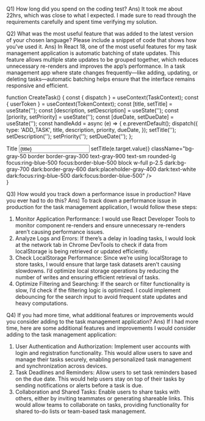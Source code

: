 Q1)
How long did you spend on the coding test?
Ans) It took me about 22hrs, which was close to what I expected. I made sure to read through the requirements carefully and spent time verifying my solution.

Q2)
What was the most useful feature that was added to the latest version of your chosen language? Please include a snippet of code that shows how you've used it.
Ans)
In React 18, one of the most useful features for my task management application is automatic batching of state updates. This feature allows multiple state updates to be grouped together, which reduces unnecessary re-renders and improves the app’s performance. In a task management app where state changes frequently—like adding, updating, or deleting tasks—automatic batching helps ensure that the interface remains responsive and efficient.

function CreateTask() {
const { dispatch } = useContext(TaskContext);
const { userToken } = useContext(TokenContext);
const [title, setTitle] = useState('');
const [description, setDescription] = useState('');
const [priority, setPriority] = useState('');
const [dueDate, setDueDate] = useState('');
const handleAdd = async (e) => {
e.preventDefault();
dispatch({
type: 'ADD_TASK',
title,
description,
priority,
dueDate,
});
setTitle('');
setDescription('');
setPriority('');
setDueDate('');
};

<div>
	<label htmlFor="title">Title</label>
	<input
	type="text"
	name="title"
	id="title"
	value={title}
	required
	onChange={(e) => setTitle(e.target.value)}
							className="bg-gray-50 border border-gray-300 text-gray-900 text-sm rounded-lg focus:ring-blue-500 focus:border-blue-500 block w-full p-2.5 dark:bg-gray-700 dark:border-gray-600 dark:placeholder-gray-400 dark:text-white dark:focus:ring-blue-500 dark:focus:border-blue-500"
	/>
   </div>
}

Q3)
How would you track down a performance issue in production? Have you ever had to do this?
Ans) To track down a performance issue in production for the task management application, I would follow these steps:

1. Monitor Application Performance:
   I would use React Developer Tools to monitor component re-renders and ensure unnecessary re-renders aren’t causing performance issues.
2. Analyze Logs and Errors:
   If there’s a delay in loading tasks, I would look at the network tab in Chrome DevTools to check if data from localStorage is being retrieved or updated efficiently.
3. Check LocalStorage Performance:
   Since we’re using localStorage to store tasks, I would ensure that large task datasets aren't causing slowdowns. I’d optimize local storage operations by reducing the number of writes and ensuring efficient retrieval of tasks.
4. Optimize Filtering and Searching:
   If the search or filter functionality is slow, I’d check if the filtering logic is optimized. I could implement debouncing for the search input to avoid frequent state updates and heavy computations.

Q4)
If you had more time, what additional features or improvements would you consider adding to the task management application?
Ans) If I had more time, here are some additional features and improvements I would consider adding to the task management application:

1. User Authentication and Authorization:
   Implement user accounts with login and registration functionality.
   This would allow users to save and manage their tasks securely, enabling personalized task management and synchronization across devices.
2. Task Deadlines and Reminders:
   Allow users to set task reminders based on the due date.
   This would help users stay on top of their tasks by sending notifications or alerts before a task is due.
3. Collaboration and Shared Tasks:
   Enable users to share tasks with others, either by inviting teammates or generating shareable links. This would allow teams to collaborate on tasks, providing functionality for shared to-do lists or team-based task management.

